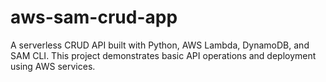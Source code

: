 # aws-sam-crud-app
A serverless CRUD API built with Python, AWS Lambda, DynamoDB, and SAM CLI. This project demonstrates basic API operations and deployment using AWS services.
